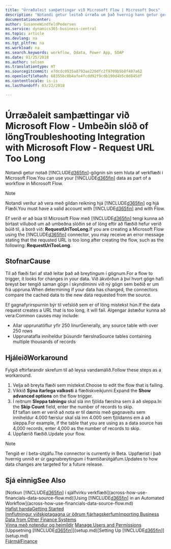 ```yaml
---
title: "Úrræðaleit samþættingar við Microsoft Flow | Microsoft Docs"
description: "Notandi getur leitað úrræða um það hvernig hann getur gert Financials-gögnin sín aðgengileg sem gagnaveitu og tiltekið OData vefslóð úr vefþjónustunni til að búa til sjálfvirkt verkflæði."
documentationcenter: 
author: SusanneWindfeldPedersen
ms.service: dynamics365-business-central
ms.topic: article
ms.devlang: na
ms.tgt_pltfrm: na
ms.workload: na
ms.search.keywords: workflow, Odata, Power App, SOAP
ms.date: 01/25/2018
ms.author: solsen
ms.translationtype: HT
ms.sourcegitcommit: e7dcdc0935a8793ae226dfc2f9709b5b8f487a62
ms.openlocfilehash: 68355bc0b4afe4fcdd92f9cdb190d4b5c0d845df
ms.contentlocale: is-is
ms.lasthandoff: 03/22/2018

---
```

# <a name="troubleshooting-integration-with-microsoft-flow---request-url-too-long"></a><span data-ttu-id="a2ab0-103">Úrræðaleit samþættingar við Microsoft Flow - Umbeðin slóð of löng</span><span class="sxs-lookup"><span data-stu-id="a2ab0-103">Troubleshooting Integration with Microsoft Flow - Request URL Too Long</span></span>
<span data-ttu-id="a2ab0-104">Notandi getur notað [!INCLUDE[d365fin](includes/d365fin_md.md)]-gögnin sín sem hluta af verkflæði í Microsoft Flow.</span><span class="sxs-lookup"><span data-stu-id="a2ab0-104">You can use your [!INCLUDE[d365fin](includes/d365fin_md.md)] data as part of a workflow in Microsoft Flow.</span></span>  

> [!NOTE]  
>   <span data-ttu-id="a2ab0-105">Notandi verður að vera með gildan reikning hjá [!INCLUDE[d365fin](includes/d365fin_md.md)] og hjá Flæði.</span><span class="sxs-lookup"><span data-stu-id="a2ab0-105">You must have a valid account with [!INCLUDE[d365fin](includes/d365fin_md.md)] and with Flow.</span></span>  

<span data-ttu-id="a2ab0-106">Ef verið er að búa til Microsoft Flow með [!INCLUDE[d365fin](includes/d365fin_md.md)] tengi kunna að birtast villuboð um að umbeðna slóðin sé of löng eftir að flæðið hefur verið búið til, á borð við: **RequestUriTooLong**.</span><span class="sxs-lookup"><span data-stu-id="a2ab0-106">If you are creating a Microsoft Flow using the [!INCLUDE[d365fin](includes/d365fin_md.md)] connector, you may receive an error message stating that the requsted URL is too long after creating the flow, such as the following: **RequestUriTooLong**.</span></span>

## <a name="cause"></a><span data-ttu-id="a2ab0-107">Stofnar</span><span class="sxs-lookup"><span data-stu-id="a2ab0-107">Cause</span></span>
<span data-ttu-id="a2ab0-108">Til að flæði fari af stað leitar það að breytingum í gögnum.</span><span class="sxs-lookup"><span data-stu-id="a2ab0-108">For a flow to trigger, it looks for changes in your data.</span></span> <span data-ttu-id="a2ab0-109">Við ákvörðun á því hvort gögn hafi breyst ber tengið saman gögn í skyndiminni við ný gögn sem beðið er um frá uppruna.</span><span class="sxs-lookup"><span data-stu-id="a2ab0-109">When determining if your data has changed, the connectors compare the cached data to the new data requested from the source.</span></span>  

<span data-ttu-id="a2ab0-110">Ef gagnafyrirspurnin býr til vefslóð sem er of löng mistekst hún.</span><span class="sxs-lookup"><span data-stu-id="a2ab0-110">If the data request creates a URL that is too long, it will fail.</span></span> <span data-ttu-id="a2ab0-111">Algengar ástæður kunna að vera:</span><span class="sxs-lookup"><span data-stu-id="a2ab0-111">Common causes may include:</span></span>
- <span data-ttu-id="a2ab0-112">Allar upprunatöflur yfir 250 línur</span><span class="sxs-lookup"><span data-stu-id="a2ab0-112">Generally, any source table with over 250 rows</span></span>
- <span data-ttu-id="a2ab0-113">Upprunatafla inniheldur þúsundir færslna</span><span class="sxs-lookup"><span data-stu-id="a2ab0-113">Source tables containing multiple thousands of records</span></span>

## <a name="workaround"></a><span data-ttu-id="a2ab0-114">Hjáleið</span><span class="sxs-lookup"><span data-stu-id="a2ab0-114">Workaround</span></span>
<span data-ttu-id="a2ab0-115">Fylgið eftirfarandir skrefum til að leysa vandamálið.</span><span class="sxs-lookup"><span data-stu-id="a2ab0-115">Follow these steps as a workaround.</span></span>
1. <span data-ttu-id="a2ab0-116">Velja að breyta flæði sem mistekst.</span><span class="sxs-lookup"><span data-stu-id="a2ab0-116">Choose to edit the flow that is failing.</span></span>
2. <span data-ttu-id="a2ab0-117">Víkkið **Sýna ítarlega valkosti** á flæðiskveikjunni.</span><span class="sxs-lookup"><span data-stu-id="a2ab0-117">Expand the **Show advanced options** on the flow trigger.</span></span>
3. <span data-ttu-id="a2ab0-118">Í reitnum **Sleppa talningu** skal slá inn fjölda færslna sem á að sleppa.</span><span class="sxs-lookup"><span data-stu-id="a2ab0-118">In the **Skip Count** field, enter the number of records to skip.</span></span>  
<span data-ttu-id="a2ab0-119">Ef taflan sem er verið að nota er til dæmis með gagnaveitu sem inniheldur 4.000 færslur skal slá inn 4.000 sem fjöldanns em á að sleppa.</span><span class="sxs-lookup"><span data-stu-id="a2ab0-119">For example, if the table that you are using as a data source has 4,000 records, enter 4,000 as the number of records to skip.</span></span>
4. <span data-ttu-id="a2ab0-120">Uppfærið flæðið.</span><span class="sxs-lookup"><span data-stu-id="a2ab0-120">Update your flow.</span></span>

> [!NOTE]  
> <span data-ttu-id="a2ab0-121">Tengið er í beta-útgáfu.</span><span class="sxs-lookup"><span data-stu-id="a2ab0-121">The connector is currently in Beta.</span></span> <span data-ttu-id="a2ab0-122">Uppfærist í það hvernig unnið er úr gagnabreytingum í framtíðarútgáfum.</span><span class="sxs-lookup"><span data-stu-id="a2ab0-122">Updates to how data changes are targeted for a future release.</span></span>


## <a name="see-also"></a><span data-ttu-id="a2ab0-123">Sjá einnig</span><span class="sxs-lookup"><span data-stu-id="a2ab0-123">See Also</span></span>
<span data-ttu-id="a2ab0-124">[Notkun [!INCLUDE[d365fin](includes/d365fin_md.md)] í sjálfvirku verkflæði](across-how-use-financials-data-source-flow.md)</span><span class="sxs-lookup"><span data-stu-id="a2ab0-124">[Using [!INCLUDE[d365fin](includes/d365fin_md.md)] in an Automated Workflow](across-how-use-financials-data-source-flow.md)</span></span>  
[<span data-ttu-id="a2ab0-125">Hafist handa</span><span class="sxs-lookup"><span data-stu-id="a2ab0-125">Getting Started</span></span>](product-get-started.md)  
[<span data-ttu-id="a2ab0-126">Innflutningur viðskiptagagna úr öðrum fjárhagskerfum</span><span class="sxs-lookup"><span data-stu-id="a2ab0-126">Importing Business Data from Other Finance Systems</span></span>](upload-data.md)  
<span data-ttu-id="a2ab0-127">[Vinna með notendur og heimildir](ui-how-users-permissions.md)  </span><span class="sxs-lookup"><span data-stu-id="a2ab0-127">[Manage Users and Permissions](ui-how-users-permissions.md)  </span></span>  
<span data-ttu-id="a2ab0-128">[Uppsetning [!INCLUDE[d365fin](includes/d365fin_md.md)]](setup.md)</span><span class="sxs-lookup"><span data-stu-id="a2ab0-128">[Setting Up [!INCLUDE[d365fin](includes/d365fin_md.md)]](setup.md)</span></span>  
[<span data-ttu-id="a2ab0-129">Fjármál</span><span class="sxs-lookup"><span data-stu-id="a2ab0-129">Finance</span></span>](finance.md)  


